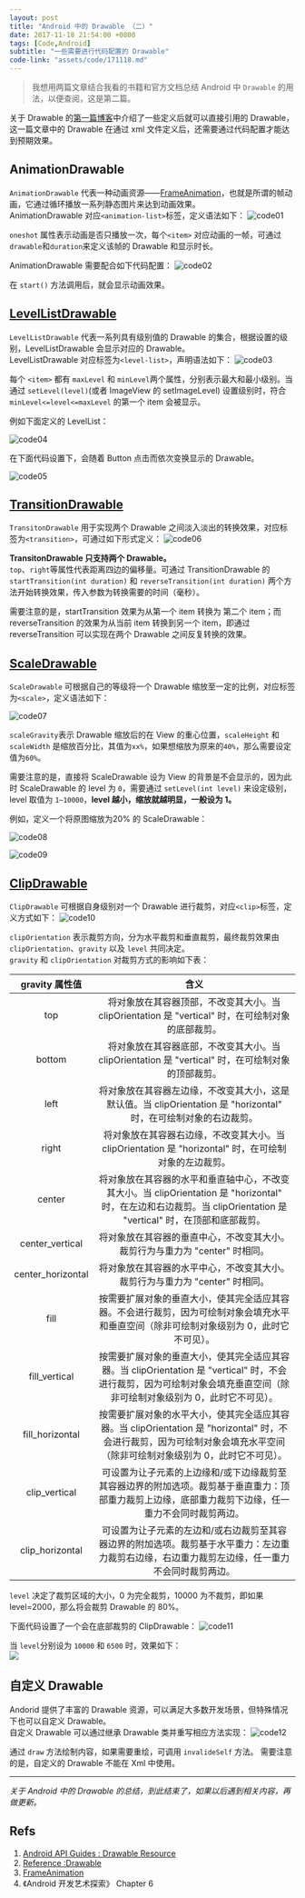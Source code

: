 ```yaml
---
layout: post
title: "Android 中的 Drawable （二）"
date: 2017-11-18 21:54:00 +0800
tags: [Code,Android]
subtitle: "一些需要进行代码配置的 Drawable"
code-link: "assets/code/171118.md"
---
```

>我想用两篇文章结合我看的书籍和官方文档总结 Android 中 `Drawable` 的用法，以便查阅，这是第二篇。 

关于 Drawable 的[第一篇博客](/drawable-in-android-1)中介绍了一些定义后就可以直接引用的 Drawable，这一篇文章中的 Drawable 在通过 xml 文件定义后，还需要通过代码配置才能达到预期效果。

## AnimationDrawable
`AnimationDrawable` 代表一种动画资源——[FrameAnimation](https://developer.android.google.cn/guide/topics/resources/animation-resource.html#Frame)，也就是所谓的帧动画，它通过循环播放一系列静态图片来达到动画效果。   
AnimationDrawable 对应`<animation-list>`标签，定义语法如下：
![code01](/assets/img/post/code/171118_01.png)

`oneshot` 属性表示动画是否只播放一次，每个`<item>` 对应动画的一帧，可通过`drawable`和`duration`来定义该帧的 Drawable 和显示时长。  

AnimationDrawable 需要配合如下代码配置：
![code02](/assets/img/post/code/171118_02.png)

在 `start()` 方法调用后，就会显示动画效果。
## [LevelListDrawable](https://developer.android.google.cn/guide/topics/resources/drawable-resource.html#LevelList)
`LevelListDrawable` 代表一系列具有级别值的 Drawable 的集合，根据设置的级别，LevelListDrawable 会显示对应的 Drawable。   
LevelListDrawable 对应标签为`<level-list>`，声明语法如下： 
![code03](/assets/img/post/code/171118_03.png)

每个 `<item>` 都有 `maxLevel` 和 `minLevel`两个属性，分别表示最大和最小级别。当通过 `setLevel(level)`(或者 ImageView 的 setImageLevel) 设置级别时，符合`minLevel<=level<=maxLevel` 的第一个 item 会被显示。    

例如下面定义的 LevelList：  

![code04](/assets/img/post/code/171118_04.png)

在下面代码设置下，会随着 Button 点击而依次变换显示的 Drawable。 

![code05](/assets/img/post/code/171118_05.png)

## [TransitionDrawable](https://developer.android.google.cn/guide/topics/resources/drawable-resource.html#Transition)
`TransitonDrawable` 用于实现两个 Drawable 之间淡入淡出的转换效果，对应标签为`<transition>`，可通过如下形式定义： 
![code06](/assets/img/post/code/171118_06.png)

**TransitonDrawable 只支持两个 Drawable。**   
`top`、`right`等属性代表距离四边的偏移量。可通过 TransitionDrawable 的 `startTransition(int duration)` 和 `reverseTransition(int duration)` 两个方法开始转换效果，传入参数为转换需要的时间（毫秒）。   

需要注意的是，startTransition 效果为从第一个 item 转换为 第二个 item；而 reverseTransition 的效果为从当前 item 转换到另一个 item，即通过 reverseTransition 可以实现在两个 Drawable 之间反复转换的效果。
## [ScaleDrawable](https://developer.android.google.cn/guide/topics/resources/drawable-resource.html#Transition)
`ScaleDrawable` 可根据自己的等级将一个 Drawable 缩放至一定的比例，对应标签为`<scale>`，定义语法如下：

![code07](/assets/img/post/code/171118_07.png)

`scaleGravity`表示 Drawable 缩放后的在 View 的重心位置，`scaleHeight` 和 `scaleWidth` 是缩放百分比，其值为`xx%`，如果想缩放为原来的`40%`，那么需要设定值为`60%`。  

需要注意的是，直接将 ScaleDrawable 设为 View 的背景是不会显示的，因为此时 ScaleDrawable 的 level 为 `0`，需要通过 `setLevel(int level)` 来设定级别，level 取值为 `1~10000`，**level 越小，缩放就越明显，一般设为 1。**    

例如，定义一个将原图缩放为20% 的 ScaleDrawable： 

![code08](/assets/img/post/code/171118_08.png)

![code09](/assets/img/post/code/171118_09.png)

## [ClipDrawable](https://developer.android.google.cn/guide/topics/resources/drawable-resource.html#Transition)
`ClipDrawable` 可根据自身级别对一个 Drawable 进行裁剪，对应`<clip>`标签，定义方式如下：
![code10](/assets/img/post/code/171118_10.png)

`clipOrientation` 表示裁剪方向，分为水平裁剪和垂直裁剪，最终裁剪效果由 `clipOrientation`、`gravity` 以及 `level` 共同决定。   
`gravity` 和 `clipOrientation` 对裁剪方式的影响如下表：     

|gravity 属性值|含义|
|:---:|:-------:|
|top|将对象放在其容器顶部，不改变其大小。当 clipOrientation 是 "vertical" 时，在可绘制对象的底部裁剪。|
|bottom|将对象放在其容器底部，不改变其大小。当 clipOrientation 是 "vertical" 时，在可绘制对象的顶部裁剪。|
|left|将对象放在其容器左边缘，不改变其大小，这是默认值。当 clipOrientation 是 "horizontal" 时，在可绘制对象的右边裁剪。|
|right|将对象放在其容器右边缘，不改变其大小。当 clipOrientation 是 "horizontal" 时，在可绘制对象的左边裁剪。|
|center|将对象放在其容器的水平和垂直轴中心，不改变其大小。当 clipOrientation 是 "horizontal" 时，在左边和右边裁剪。当 clipOrientation 是 "vertical" 时，在顶部和底部裁剪。|
|center_vertical|将对象放在其容器的垂直中心，不改变其大小。裁剪行为与重力为 "center" 时相同。|
|center_horizontal|将对象放在其容器的水平中心，不改变其大小。裁剪行为与重力为 "center" 时相同。|
|fill|按需要扩展对象的垂直大小，使其完全适应其容器。不会进行裁剪，因为可绘制对象会填充水平和垂直空间（除非可绘制对象级别为 0，此时它不可见）。|
|fill_vertical|按需要扩展对象的垂直大小，使其完全适应其容器。当 clipOrientation 是 "vertical" 时，不会进行裁剪，因为可绘制对象会填充垂直空间（除非可绘制对象级别为 0，此时它不可见）。|
|fill_horizontal|按需要扩展对象的水平大小，使其完全适应其容器。当 clipOrientation 是 "horizontal" 时，不会进行裁剪，因为可绘制对象会填充水平空间（除非可绘制对象级别为 0，此时它不可见）。|
|clip_vertical|可设置为让子元素的上边缘和/或下边缘裁剪至其容器边界的附加选项。裁剪基于垂直重力：顶部重力裁剪上边缘，底部重力裁剪下边缘，任一重力不会同时裁剪两边。|
|clip_horizontal|可设置为让子元素的左边和/或右边裁剪至其容器边界的附加选项。裁剪基于水平重力：左边重力裁剪右边缘，右边重力裁剪左边缘，任一重力不会同时裁剪两边。|   

`level` 决定了裁剪区域的大小，0 为完全裁剪，10000 为不裁剪，即如果 level=2000，那么将会裁剪 Drawable 的 80%。

下面代码设置了一个会在底部裁剪的 ClipDrawable： 
![code11](/assets/img/post/code/171118_11.png)

当 `level`分别设为 `10000` 和 `6500` 时，效果如下：  
![](/assets/img/post/clip_preview.png)

## 自定义 Drawable
Andorid 提供了丰富的 Drawable 资源，可以满足大多数开发场景，但特殊情况下也可以自定义 Drawable。   
自定义 Drawable 可以通过继承 Drawable 类并重写相应方法实现： 
![code12](/assets/img/post/code/171118_12.png)

通过 `draw` 方法绘制内容，如果需要重绘，可调用 `invalideSelf` 方法。
需要注意的是，自定义的 Drawable 不能在 Xml 中使用。   

-----------------------
*关于 Android 中的 Drawable 的总结，到此结束了，如果以后遇到相关内容，再做更新。*

## Refs
1. [Android API Guides : Drawable Resource](https://developer.android.google.cn/guide/topics/resources/drawable-resource.html)
2. [Reference :Drawable](https://developer.android.google.cn/reference/android/graphics/drawable/Drawable.html)
3. [FrameAnimation](https://developer.android.google.cn/guide/topics/resources/animation-resource.html#Frame)
4. 《Android 开发艺术探索》 Chapter 6